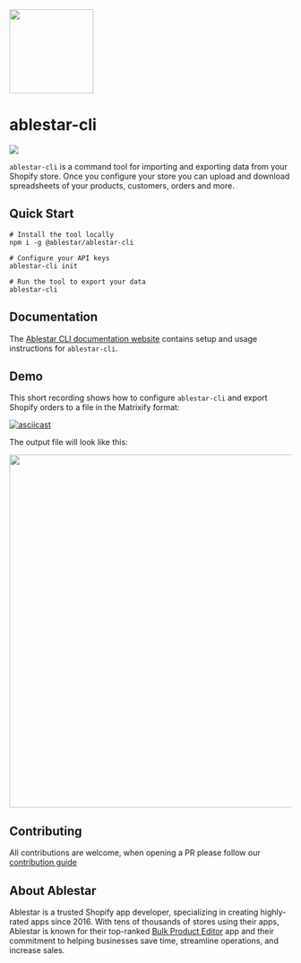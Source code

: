 <img src="https://static.ablestar.app/ablestar-cli/logo.png" width="150"/>


# ablestar-cli
<img src="https://img.shields.io/badge/License-AGPL-green.svg" />


`ablestar-cli` is a command tool for importing and exporting data from your Shopify store. Once you configure your store you can upload and download spreadsheets of your products, customers, orders and more.

## Quick Start


```
# Install the tool locally
npm i -g @ablestar/ablestar-cli    

# Configure your API keys
ablestar-cli init

# Run the tool to export your data
ablestar-cli
```

## Documentation

The [Ablestar CLI documentation website](https://cli.ablestar.com/) contains setup and usage instructions for `ablestar-cli`.

## Demo

This short recording shows how to configure `ablestar-cli` and export Shopify orders to a file in the Matrixify format:

[![asciicast](https://asciinema.org/a/589699.svg?t=0)](https://asciinema.org/a/589699)

The output file will look like this:

<img src="https://static.ablestar.app/ablestar-cli/Shopify Order Export.png" width="629"/>


## Contributing

All contributions are welcome, when opening a PR please follow our [contribution guide](https://github.com/ablestar/ablestar-cli/blob/main/CONTRIBUTING.md)

## About Ablestar

Ablestar is a trusted Shopify app developer, specializing in creating highly-rated apps since 2016. With tens of thousands of stores using their apps, Ablestar is known for their top-ranked [Bulk Product Editor](https://apps.shopify.com/bulk-product-editor?utm_source=ablestar-cli&utm_medium=readme&utm_campaign=ablestar-cli) app and their commitment to helping businesses save time, streamline operations, and increase sales.